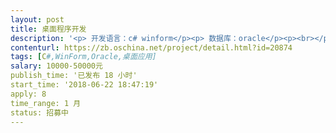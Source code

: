 ```yaml
---                
layout: post       
title: 桌面程序开发           
description: '<p> 开发语言：c# winform</p><p> 数据库：oracle</p><p><br></p><p>要求是：c#开发人员</p><p><br></p>'     
contenturl: https://zb.oschina.net/project/detail.html?id=20874      
tags: [C#,WinForm,Oracle,桌面应用]            
salary: 10000-50000元          
publish_time: '已发布 18 小时'         
start_time: '2018-06-22 18:47:19'           
apply: 8                   
time_range: 1 月              
status: 招募中                  
---                 
```

